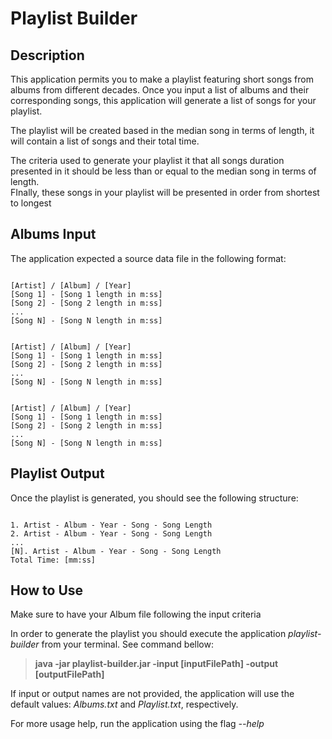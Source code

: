# Playlist Builder

## Description
This application permits you to make a playlist featuring short songs from albums 
from different decades. Once you input a list of albums and their corresponding songs, 
this application will generate a list of songs for your playlist. 

The playlist will be created based in the median song in terms of length, 
it will contain a list of songs and their total time.

The criteria used to generate your playlist it that all songs duration presented 
in it should be less than or equal to the median song in terms of length.  
FInally, these songs in your playlist will be presented in order from shortest to longest

## Albums Input
The application expected a source data file in the following format:

<pre><code>
[Artist] / [Album] / [Year]
[Song 1] - [Song 1 length in m:ss]
[Song 2] - [Song 2 length in m:ss]
...
[Song N] - [Song N length in m:ss]
<br>
[Artist] / [Album] / [Year]
[Song 1] - [Song 1 length in m:ss]
[Song 2] - [Song 2 length in m:ss]
...
[Song N] - [Song N length in m:ss]
<br>
[Artist] / [Album] / [Year]
[Song 1] - [Song 1 length in m:ss]
[Song 2] - [Song 2 length in m:ss]
...
[Song N] - [Song N length in m:ss]
</code></pre>

## Playlist Output

Once the playlist is generated, you should see the following structure:

<pre><code>
1. Artist - Album - Year - Song - Song Length
2. Artist - Album - Year - Song - Song Length
...
[N]. Artist - Album - Year - Song - Song Length
Total Time: [mm:ss]
</code></pre>

## How to Use

Make sure to have your Album file following the input criteria

In order to generate the playlist you should execute the application 
*playlist-builder* from your terminal. See command bellow:
> **java -jar playlist-builder.jar -input [inputFilePath] -output [outputFilePath]**

If input or output names are not provided, the application will use the default values: 
*Albums.txt* and *Playlist.txt*, respectively. 

For more usage help, run the application using the flag *--help*
